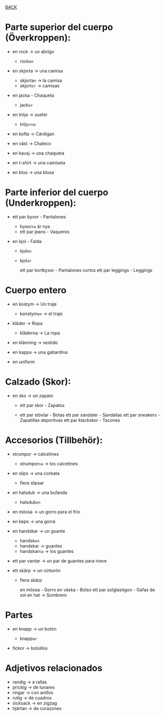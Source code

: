 [BACK](./VOCABULARY.md)

# Parte superior del cuerpo (Överkroppen):

- en rock -> un abrigo
  - rock`en`

- en skjorta -> una camisa
  - skjorta`n` -> la camisa
  - skjort`or` -> camisas
    
- en jacka - Chaqueta
  - jack`or`
  
- en tröja -> sueter
  - tröj`orna`

- en kofta -> Cárdigan
- en väst -> Chaleco

- en kavaj -> una chaqueta
- en t-shirt -> una camiseta
- en blus -> una blusa

# Parte inferior del cuerpo (Underkroppen):

- ett par byxor - Pantalones
  - byxor`na` är nya
  - ett par jeans - Vaqueros



- en kjol - Falda
  - kjol`en`
  - kjol`ar`

    ett par kortbyxor - Pantalones cortos
    ett par leggings - Leggings
    
# Cuerpo entero

- en kostym -> Un traje
  - konstym`en` -> el traje

- kläder -> Ropa
  - kläderna -> La ropa

- en klänning -> vestido

- en kappa -> una gabardina

- en uniform

# Calzado (Skor):

- en sko -> un zapato
  - ett par skor - Zapatos

  - ett par stövlar - Botas
    ett par sandaler - Sandalias
    ett par sneakers - Zapatillas deportivas
    ett par klackskor - Tacones

# Accesorios (Tillbehör):

- strumpor -> calcetines
  - strumpor`na` -> los calcetines

- en slips -> una corbata
  - flera slipsar

- en halsduk -> una bufanda
  - halsduk`en`

- en mössa -> un gorro para el frío
- en keps -> una gorra

- en handskar -> un guante
  - handsk`en`
  - handskar -> guantes
  - handskar`na` -> los guantes
- ett par vantar -> un par de guantes para nieve

- ett skärp -> un cinturón
  - flera skärp

    en mössa - Gorro
    en väska - Bolso
    ett par solglasögon - Gafas de sol
    en hat -> Sombrero

# Partes

- en knapp -> un botón
  - knapp`ar`

- fickor -> bolsillos

# Adjetivos relacionados

- randig -> a rallas
- prickig -> de lunares
- ringar -> con anillos
- rutig -> de cuadros
- sicksack -> en zigzag
- hjärtan -> de corazones